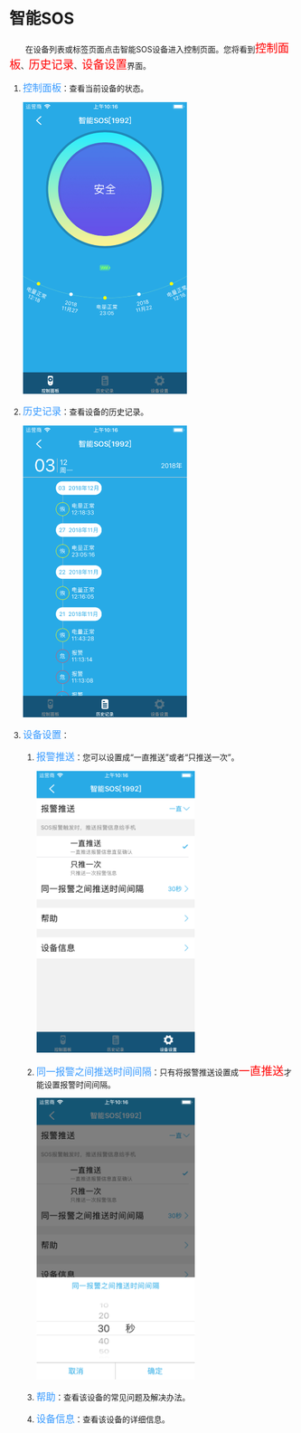 # 智能SOS

&emsp;&emsp;在设备列表或标签页面点击智能SOS设备进入控制页面。您将看到<font style='color:#ff0000;font-size:20px'>控制面板</font>、<font style='color:#ff0000;font-size:20px'>历史记录</font>、<font style='color:#ff0000;font-size:20px'>设备设置</font>界面。

1. <font style='color:#3699ff;font-size:17px'>控制面板</font>：查看当前设备的状态。

	<img src="../images/MacBee/SOS/控制界面.png" width = "290" height = "516">
	
2. <font style='color:#3699ff;font-size:17px'>历史记录</font>：查看设备的历史记录。

	<img src="../images/MacBee/SOS/历史记录.png" width = "290" height = "516">
	
3. <font style='color:#3699ff;font-size:17px'>设备设置</font>：

	1. <font style='color:#3699ff;font-size:17px'>报警推送</font>：您可以设置成“一直推送”或者“只推送一次”。
		
		<img src="../images/MacBee/SOS/报警推送.png" width = "280" height = "498">
		
	2. <font style='color:#3699ff;font-size:17px'>同一报警之间推送时间间隔</font>：只有将报警推送设置成<font style='color:#ff0000;font-size:20px'>一直推送</font>才能设置报警时间间隔。
		
		<img src="../images/MacBee/SOS/报警时间设置.png" width = "280" height = "498">
		
	3. <font style='color:#3699ff;font-size:17px'>帮助</font>：查看该设备的常见问题及解决办法。
	4. <font style='color:#3699ff;font-size:17px'>设备信息</font>：查看该设备的详细信息。